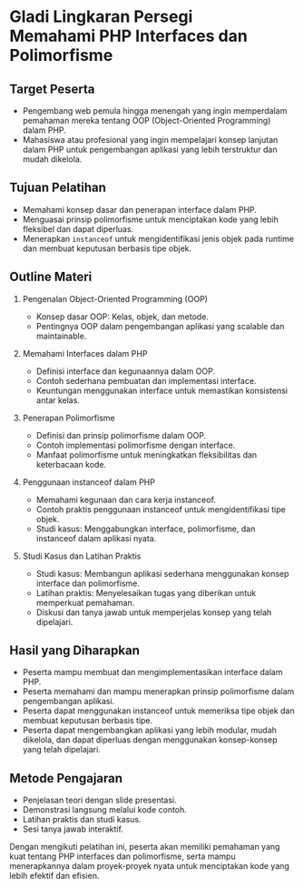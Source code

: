 # Gladi Lingkaran Persegi <br> Memahami PHP Interfaces dan Polimorfisme

## Target Peserta

- Pengembang web pemula hingga menengah yang ingin memperdalam pemahaman mereka tentang OOP (Object-Oriented Programming) dalam PHP.
- Mahasiswa atau profesional yang ingin mempelajari konsep lanjutan dalam PHP untuk pengembangan aplikasi yang lebih terstruktur dan mudah dikelola.

## Tujuan Pelatihan

- Memahami konsep dasar dan penerapan interface dalam PHP.
- Menguasai prinsip polimorfisme untuk menciptakan kode yang lebih fleksibel dan dapat diperluas.
- Menerapkan `instanceof` untuk mengidentifikasi jenis objek pada runtime dan membuat keputusan berbasis tipe objek.

## Outline Materi

  1. Pengenalan Object-Oriented Programming (OOP)
     - Konsep dasar OOP: Kelas, objek, dan metode.
     - Pentingnya OOP dalam pengembangan aplikasi yang scalable dan maintainable.
       
  2. Memahami Interfaces dalam PHP
     - Definisi interface dan kegunaannya dalam OOP.
     - Contoh sederhana pembuatan dan implementasi interface.
     - Keuntungan menggunakan interface untuk memastikan konsistensi antar kelas.
       
  3. Penerapan Polimorfisme
     * Definisi dan prinsip polimorfisme dalam OOP.
     * Contoh implementasi polimorfisme dengan interface.
     * Manfaat polimorfisme untuk meningkatkan fleksibilitas dan keterbacaan kode.

  4. Penggunaan instanceof dalam PHP
     * Memahami kegunaan dan cara kerja instanceof.
     * Contoh praktis penggunaan instanceof untuk mengidentifikasi tipe objek.
     * Studi kasus: Menggabungkan interface, polimorfisme, dan instanceof dalam aplikasi nyata.

  5. Studi Kasus dan Latihan Praktis
     * Studi kasus: Membangun aplikasi sederhana menggunakan konsep interface dan polimorfisme.
     * Latihan praktis: Menyelesaikan tugas yang diberikan untuk memperkuat pemahaman.
     * Diskusi dan tanya jawab untuk memperjelas konsep yang telah dipelajari.
    
  ## Hasil yang Diharapkan

  - Peserta mampu membuat dan mengimplementasikan interface dalam PHP.
  - Peserta memahami dan mampu menerapkan prinsip polimorfisme dalam pengembangan aplikasi.
  - Peserta dapat menggunakan instanceof untuk memeriksa tipe objek dan membuat keputusan berbasis tipe.
  - Peserta dapat mengembangkan aplikasi yang lebih modular, mudah dikelola, dan dapat diperluas dengan menggunakan konsep-konsep yang telah dipelajari.

  ## Metode Pengajaran

  - Penjelasan teori dengan slide presentasi.
  - Demonstrasi langsung melalui kode contoh.
  - Latihan praktis dan studi kasus.
  - Sesi tanya jawab interaktif.

Dengan mengikuti pelatihan ini, peserta akan memiliki pemahaman yang kuat tentang PHP interfaces dan polimorfisme, serta mampu menerapkannya dalam proyek-proyek nyata untuk menciptakan kode yang lebih efektif dan efisien.
